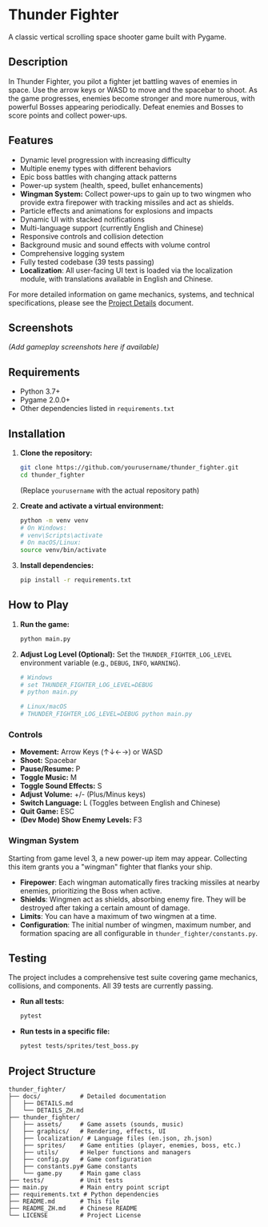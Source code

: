 # Thunder Fighter

A classic vertical scrolling space shooter game built with Pygame.

## Description

In Thunder Fighter, you pilot a fighter jet battling waves of enemies in space. Use the arrow keys or WASD to move and the spacebar to shoot. As the game progresses, enemies become stronger and more numerous, with powerful Bosses appearing periodically. Defeat enemies and Bosses to score points and collect power-ups.

## Features

- Dynamic level progression with increasing difficulty
- Multiple enemy types with different behaviors
- Epic boss battles with changing attack patterns
- Power-up system (health, speed, bullet enhancements)
- **Wingman System:** Collect power-ups to gain up to two wingmen who provide extra firepower with tracking missiles and act as shields.
- Particle effects and animations for explosions and impacts
- Dynamic UI with stacked notifications
- Multi-language support (currently English and Chinese)
- Responsive controls and collision detection
- Background music and sound effects with volume control
- Comprehensive logging system
- Fully tested codebase (39 tests passing)
- **Localization**: All user-facing UI text is loaded via the localization module, with translations available in English and Chinese.

For more detailed information on game mechanics, systems, and technical specifications, please see the [Project Details](./docs/DETAILS.md) document.

## Screenshots

_(Add gameplay screenshots here if available)_ 
<!-- ![Gameplay Screenshot](screenshots/gameplay.png) -->

## Requirements

- Python 3.7+
- Pygame 2.0.0+
- Other dependencies listed in `requirements.txt`

## Installation

1.  **Clone the repository:**
    ```bash
    git clone https://github.com/yourusername/thunder_fighter.git
    cd thunder_fighter
    ```
    (Replace `yourusername` with the actual repository path)

2.  **Create and activate a virtual environment:**
    ```bash
    python -m venv venv
    # On Windows:
    # venv\Scripts\activate
    # On macOS/Linux:
    source venv/bin/activate
    ```

3.  **Install dependencies:**
    ```bash
    pip install -r requirements.txt
    ```

## How to Play

1.  **Run the game:**
    ```bash
    python main.py
    ```

2.  **Adjust Log Level (Optional):**
    Set the `THUNDER_FIGHTER_LOG_LEVEL` environment variable (e.g., `DEBUG`, `INFO`, `WARNING`).
    ```bash
    # Windows
    # set THUNDER_FIGHTER_LOG_LEVEL=DEBUG
    # python main.py
    
    # Linux/macOS
    # THUNDER_FIGHTER_LOG_LEVEL=DEBUG python main.py
    ```

### Controls

-   **Movement:** Arrow Keys (↑↓←→) or WASD
-   **Shoot:** Spacebar
-   **Pause/Resume:** P
-   **Toggle Music:** M
-   **Toggle Sound Effects:** S
-   **Adjust Volume:** +/- (Plus/Minus keys)
-   **Switch Language:** L (Toggles between English and Chinese)
-   **Quit Game:** ESC
-   **(Dev Mode) Show Enemy Levels:** F3

### Wingman System

Starting from game level 3, a new power-up item may appear. Collecting this item grants you a "wingman" fighter that flanks your ship.

-   **Firepower**: Each wingman automatically fires tracking missiles at nearby enemies, prioritizing the Boss when active.
-   **Shields**: Wingmen act as shields, absorbing enemy fire. They will be destroyed after taking a certain amount of damage.
-   **Limits**: You can have a maximum of two wingmen at a time.
-   **Configuration**: The initial number of wingmen, maximum number, and formation spacing are all configurable in `thunder_fighter/constants.py`.

## Testing

The project includes a comprehensive test suite covering game mechanics, collisions, and components. All 39 tests are currently passing.

-   **Run all tests:**
    ```bash
    pytest
    ```

-   **Run tests in a specific file:**
    ```bash
    pytest tests/sprites/test_boss.py
    ```

## Project Structure

```
thunder_fighter/
├── docs/           # Detailed documentation
│   ├── DETAILS.md
│   └── DETAILS_ZH.md
├── thunder_fighter/
│   ├── assets/     # Game assets (sounds, music)
│   ├── graphics/   # Rendering, effects, UI
│   ├── localization/ # Language files (en.json, zh.json)
│   ├── sprites/    # Game entities (player, enemies, boss, etc.)
│   ├── utils/      # Helper functions and managers
│   ├── config.py   # Game configuration
│   ├── constants.py# Game constants
│   └── game.py     # Main game class
├── tests/          # Unit tests
├── main.py         # Main entry point script
├── requirements.txt # Python dependencies
├── README.md       # This file
├── README_ZH.md    # Chinese README
└── LICENSE         # Project License
```